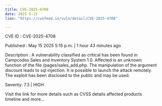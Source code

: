 ```yaml
---
title: CVE-2025-4708
date: 2025-5-15
lien: "https://cvefeed.io/vuln/detail/CVE-2025-4708"

---
```


CVE ID : CVE-2025-4708

Published :  May 15
2025
5:15 p.m. | 1 hour
43 minutes ago

Description : A vulnerability classified as critical has been found in Campcodes Sales and Inventory System 1.0. Affected is an unknown function of the file /pages/sales_add.php. The manipulation of the argument discount leads to sql injection. It is possible to launch the attack remotely. The exploit has been disclosed to the public and may be used.

Severity: 7.3 | HIGH

Visit the link for more details
such as CVSS details
affected products
timeline
and more...
